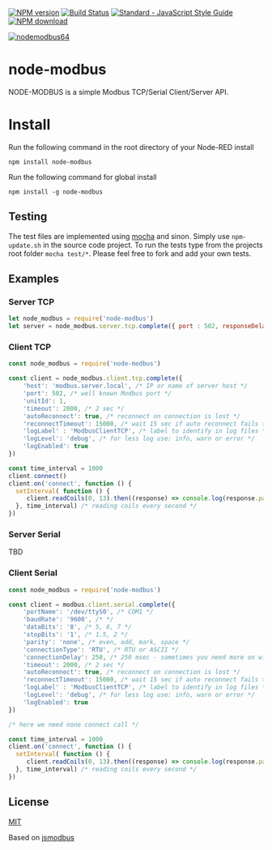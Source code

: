 [![NPM version](https://badge.fury.io/js/node-modbus.png)](http://badge.fury.io/js/node-modbus)
[![Build Status](https://travis-ci.org/biancode/node-modbus.svg?branch=master)](https://travis-ci.org/biancode/node-modbus)
[![Standard - JavaScript Style Guide](https://img.shields.io/badge/code%20style-standard-brightgreen.svg)](http://standardjs.com/)
[![NPM download](https://img.shields.io/npm/dm/node-modbus.svg)](http://www.npm-stats.com/~packages/node-modbus)

[![nodemodbus64](images/modbus-icon64.png)](https://www.npmjs.com/package/node-red-contrib-modbus)

node-modbus
===========

NODE-MODBUS is a simple Modbus TCP/Serial Client/Server API.

# Install

Run the following command in the root directory of your Node-RED install

    npm install node-modbus

Run the following command for global install

    npm install -g node-modbus

Testing
-------

The test files are implemented using [mocha](https://github.com/visionmedia/mocha) and sinon.
Simply use `npm-update.sh` in the source code project.
To run the tests type from the projects root folder `mocha test/*`.
Please feel free to fork and add your own tests.

Examples
--------

### Server TCP
```js
let node_modbus = require('node-modbus')
let server = node_modbus.server.tcp.complete({ port : 502, responseDelay: 200 })
```

### Client TCP
```js
const node_modbus = require('node-modbus')

const client = node_modbus.client.tcp.complete({
    'host': 'modbus.server.local', /* IP or name of server host */
    'port': 502, /* well known Modbus port */
    'unitId': 1, 
    'timeout': 2000, /* 2 sec */
    'autoReconnect': true, /* reconnect on connection is lost */
    'reconnectTimeout': 15000, /* wait 15 sec if auto reconnect fails to often */
    'logLabel' : 'ModbusClientTCP', /* label to identify in log files */
    'logLevel': 'debug', /* for less log use: info, warn or error */
    'logEnabled': true
})

const time_interval = 1000
client.connect()
client.on('connect', function () {
  setInterval( function () {
     client.readCoils(0, 13).then((response) => console.log(response.payload))
  }, time_interval) /* reading coils every second */
})
```

### Server Serial

TBD

### Client Serial
```js
const node_modbus = require('node-modbus')

const client = modbus.client.serial.complete({
    'portName': '/dev/ttyS0', /* COM1 */
    'baudRate': '9600', /* */
    'dataBits': '8', /* 5, 6, 7 */
    'stopBits': '1', /* 1.5, 2 */
    'parity': 'none', /* even, odd, mark, space */
    'connectionType': 'RTU', /* RTU or ASCII */
    'connectionDelay': 250, /* 250 msec - sometimes you need more on windows */
    'timeout': 2000, /* 2 sec */
    'autoReconnect': true, /* reconnect on connection is lost */
    'reconnectTimeout': 15000, /* wait 15 sec if auto reconnect fails to often */
    'logLabel' : 'ModbusClientTCP', /* label to identify in log files */
    'logLevel': 'debug', /* for less log use: info, warn or error */
    'logEnabled': true
})

/* here we need none connect call */

const time_interval = 1000
client.on('connect', function () {
  setInterval( function () {
     client.readCoils(0, 13).then((response) => console.log(response.payload))
  }, time_interval) /* reading coils every second */
})
```

## License

[MIT](LICENSE)

Based on [jsmodbus][1]

[1]:https://github.com/Cloud-Automation/node-modbus
[2]:https://github.com/visionmedia/mocha